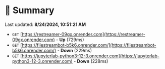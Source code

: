 # 📖 Summary
Last updated: **8/24/2024, 10:51:21 AM**

- `GET` [https://restreamer-09gx.onrender.com](https://restreamer-09gx.onrender.com) - **Up** (729ms)
- `GET` [https://filestreambot-b5k6.onrender.com/](https://filestreambot-b5k6.onrender.com/) - **Down** (229ms)
- `GET` [https://jupyterlab-python3-12-3.onrender.com](https://jupyterlab-python3-12-3.onrender.com) - **Down** (228ms)
